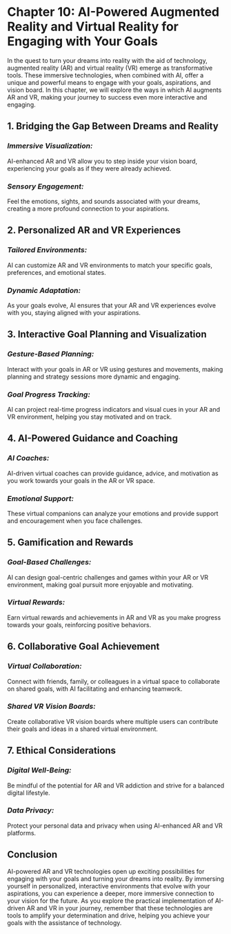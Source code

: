 Chapter 10: AI-Powered Augmented Reality and Virtual Reality for Engaging with Your Goals
=========================================================================================

In the quest to turn your dreams into reality with the aid of technology, augmented reality (AR) and virtual reality (VR) emerge as transformative tools. These immersive technologies, when combined with AI, offer a unique and powerful means to engage with your goals, aspirations, and vision board. In this chapter, we will explore the ways in which AI augments AR and VR, making your journey to success even more interactive and engaging.

**1. Bridging the Gap Between Dreams and Reality**
--------------------------------------------------

### *Immersive Visualization:*

AI-enhanced AR and VR allow you to step inside your vision board, experiencing your goals as if they were already achieved.

### *Sensory Engagement:*

Feel the emotions, sights, and sounds associated with your dreams, creating a more profound connection to your aspirations.

**2. Personalized AR and VR Experiences**
-----------------------------------------

### *Tailored Environments:*

AI can customize AR and VR environments to match your specific goals, preferences, and emotional states.

### *Dynamic Adaptation:*

As your goals evolve, AI ensures that your AR and VR experiences evolve with you, staying aligned with your aspirations.

**3. Interactive Goal Planning and Visualization**
--------------------------------------------------

### *Gesture-Based Planning:*

Interact with your goals in AR or VR using gestures and movements, making planning and strategy sessions more dynamic and engaging.

### *Goal Progress Tracking:*

AI can project real-time progress indicators and visual cues in your AR and VR environment, helping you stay motivated and on track.

**4. AI-Powered Guidance and Coaching**
---------------------------------------

### *AI Coaches:*

AI-driven virtual coaches can provide guidance, advice, and motivation as you work towards your goals in the AR or VR space.

### *Emotional Support:*

These virtual companions can analyze your emotions and provide support and encouragement when you face challenges.

**5. Gamification and Rewards**
-------------------------------

### *Goal-Based Challenges:*

AI can design goal-centric challenges and games within your AR or VR environment, making goal pursuit more enjoyable and motivating.

### *Virtual Rewards:*

Earn virtual rewards and achievements in AR and VR as you make progress towards your goals, reinforcing positive behaviors.

**6. Collaborative Goal Achievement**
-------------------------------------

### *Virtual Collaboration:*

Connect with friends, family, or colleagues in a virtual space to collaborate on shared goals, with AI facilitating and enhancing teamwork.

### *Shared VR Vision Boards:*

Create collaborative VR vision boards where multiple users can contribute their goals and ideas in a shared virtual environment.

**7. Ethical Considerations**
-----------------------------

### *Digital Well-Being:*

Be mindful of the potential for AR and VR addiction and strive for a balanced digital lifestyle.

### *Data Privacy:*

Protect your personal data and privacy when using AI-enhanced AR and VR platforms.

**Conclusion**
--------------

AI-powered AR and VR technologies open up exciting possibilities for engaging with your goals and turning your dreams into reality. By immersing yourself in personalized, interactive environments that evolve with your aspirations, you can experience a deeper, more immersive connection to your vision for the future. As you explore the practical implementation of AI-driven AR and VR in your journey, remember that these technologies are tools to amplify your determination and drive, helping you achieve your goals with the assistance of technology.
